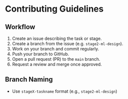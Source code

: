 # Contributing Guidelines

## Workflow

1. Create an issue describing the task or stage.
2. Create a branch from the issue (e.g. `stage2-ml-design`).
3. Work on your branch and commit regularly.
4. Push your branch to GitHub.
5. Open a pull request (PR) to the `main` branch.
6. Request a review and merge once approved.

## Branch Naming

- Use `stageX-taskname` format (e.g., `stage2-ml-design`)
